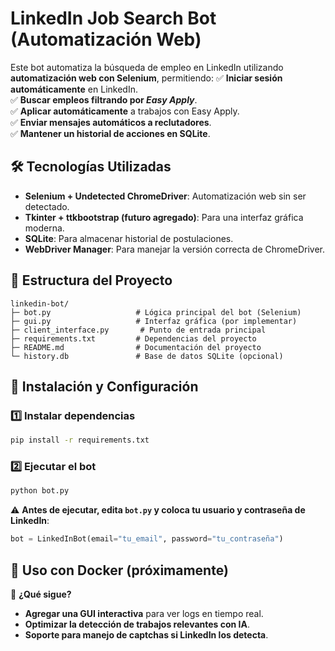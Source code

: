 # LinkedIn Job Search Bot (Automatización Web)

Este bot automatiza la búsqueda de empleo en LinkedIn utilizando **automatización web con Selenium**, permitiendo: ✅ **Iniciar sesión automáticamente** en LinkedIn.  
✅ **Buscar empleos filtrando por _Easy Apply_**.  
✅ **Aplicar automáticamente** a trabajos con Easy Apply.  
✅ **Enviar mensajes automáticos a reclutadores**.  
✅ **Mantener un historial de acciones en SQLite**.

## 🛠 Tecnologías Utilizadas

- **Selenium + Undetected ChromeDriver**: Automatización web sin ser detectado.
- **Tkinter + ttkbootstrap (futuro agregado)**: Para una interfaz gráfica moderna.
- **SQLite**: Para almacenar historial de postulaciones.
- **WebDriver Manager**: Para manejar la versión correcta de ChromeDriver.

## 📂 Estructura del Proyecto

```
linkedin-bot/
├─ bot.py                   # Lógica principal del bot (Selenium)
├─ gui.py                   # Interfaz gráfica (por implementar)
├─ client_interface.py       # Punto de entrada principal
├─ requirements.txt         # Dependencias del proyecto
├─ README.md                # Documentación del proyecto
└─ history.db               # Base de datos SQLite (opcional)
```

## 🔧 Instalación y Configuración

### 1️⃣ Instalar dependencias

```bash
pip install -r requirements.txt
```

### 2️⃣ Ejecutar el bot

```bash
python bot.py
```

⚠️ **Antes de ejecutar, edita `bot.py` y coloca tu usuario y contraseña de LinkedIn**:

```python
bot = LinkedInBot(email="tu_email", password="tu_contraseña")
```

## 🐳 Uso con Docker (próximamente)

🚀 **¿Qué sigue?**

- **Agregar una GUI interactiva** para ver logs en tiempo real.
- **Optimizar la detección de trabajos relevantes con IA**.
- **Soporte para manejo de captchas si LinkedIn los detecta**.
